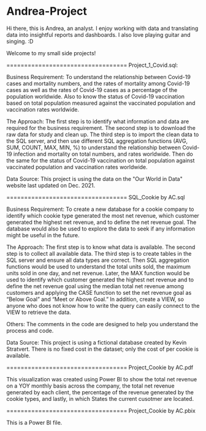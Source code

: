 # Andrea-Project

Hi there, this is Andrea, an analyst. I enjoy working with data and translating data into insightful reports and dashboards. I also love playing guitar and singing. :D

Welcome to my small side projects! 


==================================
Project_1_Covid.sql:

Business Requirement: To understand the relationship between Covid-19 cases and mortality numbers, and the rates of mortality among Covid-19 cases as well as the rates of 
Covid-19 cases as a percentage of the population worldwide. Also to know the status of Covid-19 vaccination based on total population measured against the vaccinated population 
and vaccination rates worldwide.  

The Approach: The first step is to identify what information and data are required for the business requirement. The second step is to download the raw data for study and 
clean up. The third step is to import the clean data to the SQL server, and then use different SQL aggregation functions (AVG, SUM, COUNT, MAX, MIN, %) to understand the 
relationship between Covid-19 infection and mortality on total numbers, and rates worldwide. Then do the same for the status of Covid-19 vaccination on total population 
against vaccinated population and vaccination rates worldwide. 

Data Source: This project is using the data on the "Our World in Data" website last updated on Dec. 2021.

==================================
SQL_Cookie by AC.sql

Business Requirement: To create a new database for a cookie company to identify which cookie type generated the most net revenue, which customer generated the highest net revenue, and to define the net revenue goal. The database would also be used to explore the data to seek if any information might be useful in the future.

The Approach: The first step is to know what data is available. The second step is to collect all available data. The third step is to create tables in the SQL server and 
ensure all data types are correct. Then SQL aggregation functions would be used to understand the total units sold, the maximum units sold in one day, and net revenue. 
Later, the MAX function would be used to identify which customer generated the highest net revenue and to define the net revenue goal using the median total net revenue among customers and applying the CASE function to set the net revenue goal as “Below Goal” and “Meet or Above Goal.” In addition, create a VIEW, so anyone who does not know how to write the query can easily connect to the VIEW to retrieve the data.

Others: The comments in the code are designed to help you understand the process and code.

Data Source: This project is using a fictional database created by Kevin Stratvert. There is no fixed cost in the dataset; only the cost of per cookie is available.

==================================
Project_Cookie by AC.pdf

This visualization was created using Power BI to show the total net revenue on a YOY monthly basis across the company, the total net revenue generated by each client, the percentage of the revenue generated by the cookie types, and lastly, in which States the current cusotmer are located. 

==================================
Project_Cookie by AC.pbix

This is a Power BI file.
